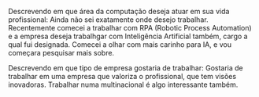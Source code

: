 Descrevendo em que área da computação deseja atuar em sua vida profissional:
Ainda não sei exatamente onde desejo trabalhar. Recentemente comecei a trabalhar com RPA (Robotic Process Automation) 
e a empresa deseja trabalhgar com Inteligência Artificial também, cargo a qual fui designada. Comecei a olhar com mais 
carinho para IA, e vou começara pesquisar mais sobre.

Descrevendo em que tipo de empresa gostaria de trabalhar: 
Gostaria de trabalhar em uma empresa que valoriza o profissional, que tem visões inovadoras. Trabalhar numa multinacional
é algo interessante também.
